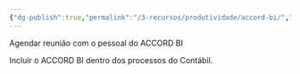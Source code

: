 ```yaml
---
{"dg-publish":true,"permalink":"/3-recursos/produtividade/accord-bi/","dgPassFrontmatter":true,"created":"2025-09-23T14:21:09.442-03:00","updated":"2025-09-23T14:22:04.768-03:00"}
---
```


Agendar reunião com o pessoal do ACCORD BI

Incluir o ACCORD BI dentro dos processos do Contábil.
